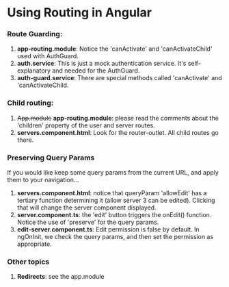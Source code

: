 # Using Routing in Angular

### Route Guarding:

1. **app-routing.module**: Notice the 'canActivate' and 'canActivateChild' used with AuthGuard.
2. **auth.service**: This is just a mock authentication service. It's self-explanatory and needed for the AuthGuard.
3. **auth-guard.service**: There are special methods called 'canActivate' and 'canActivateChild.


### Child routing:

1. ~~App.module~~ **app-routing.module**: please read the comments about the 'children' property of the user and server routes.
2. **servers.component.html**: Look for the router-outlet. All child routes go there. 


### Preserving Query Params 

If you would like keep some query params from the current URL, and apply them to your navigation...

1. **servers.component.html**: notice that queryParam 'allowEdit' has a tertiary function determining it (allow server 3 can be edited). Clicking that will change the server component displayed.
2. **server.component.ts**: the 'edit' button triggers the onEdit() function. Notice the use of 'preserve' for the query params. 
3. **edit-server.component.ts**: Edit permission is false by default. In ngOnInit, we check the query params, and then set the permission as appropriate.


### Other topics

1. **Redirects**: see the app.module

